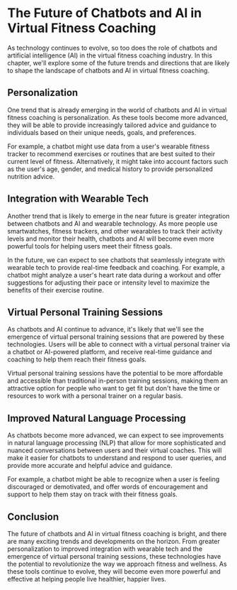 The Future of Chatbots and AI in Virtual Fitness Coaching
=================================================================================================================================================

As technology continues to evolve, so too does the role of chatbots and artificial intelligence (AI) in the virtual fitness coaching industry. In this chapter, we'll explore some of the future trends and directions that are likely to shape the landscape of chatbots and AI in virtual fitness coaching.

Personalization
---------------

One trend that is already emerging in the world of chatbots and AI in virtual fitness coaching is personalization. As these tools become more advanced, they will be able to provide increasingly tailored advice and guidance to individuals based on their unique needs, goals, and preferences.

For example, a chatbot might use data from a user's wearable fitness tracker to recommend exercises or routines that are best suited to their current level of fitness. Alternatively, it might take into account factors such as the user's age, gender, and medical history to provide personalized nutrition advice.

Integration with Wearable Tech
------------------------------

Another trend that is likely to emerge in the near future is greater integration between chatbots and AI and wearable technology. As more people use smartwatches, fitness trackers, and other wearables to track their activity levels and monitor their health, chatbots and AI will become even more powerful tools for helping users meet their fitness goals.

In the future, we can expect to see chatbots that seamlessly integrate with wearable tech to provide real-time feedback and coaching. For example, a chatbot might analyze a user's heart rate data during a workout and offer suggestions for adjusting their pace or intensity level to maximize the benefits of their exercise routine.

Virtual Personal Training Sessions
----------------------------------

As chatbots and AI continue to advance, it's likely that we'll see the emergence of virtual personal training sessions that are powered by these technologies. Users will be able to connect with a virtual personal trainer via a chatbot or AI-powered platform, and receive real-time guidance and coaching to help them reach their fitness goals.

Virtual personal training sessions have the potential to be more affordable and accessible than traditional in-person training sessions, making them an attractive option for people who want to get fit but don't have the time or resources to work with a personal trainer on a regular basis.

Improved Natural Language Processing
------------------------------------

As chatbots become more advanced, we can expect to see improvements in natural language processing (NLP) that allow for more sophisticated and nuanced conversations between users and their virtual coaches. This will make it easier for chatbots to understand and respond to user queries, and provide more accurate and helpful advice and guidance.

For example, a chatbot might be able to recognize when a user is feeling discouraged or demotivated, and offer words of encouragement and support to help them stay on track with their fitness goals.

Conclusion
----------

The future of chatbots and AI in virtual fitness coaching is bright, and there are many exciting trends and developments on the horizon. From greater personalization to improved integration with wearable tech and the emergence of virtual personal training sessions, these technologies have the potential to revolutionize the way we approach fitness and wellness. As these tools continue to evolve, they will become even more powerful and effective at helping people live healthier, happier lives.
